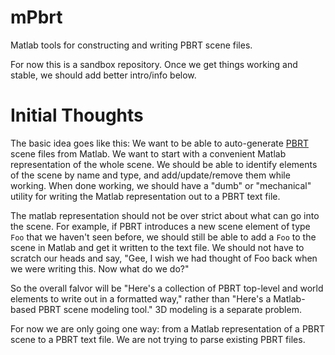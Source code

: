 # mPbrt
Matlab tools for constructing and writing PBRT scene files. 

For now this is a sandbox repository.  Once we get things working and stable, we should add better intro/info below.

# Initial Thoughts
The basic idea goes like this:  We want to be able to auto-generate [PBRT](http://www.pbrt.org/fileformat.html) scene files from Matlab.  We want to start with a convenient Matlab representation of the whole scene.  We should be able to identify elements of the scene by name and type, and add/update/remove them while working.  When done working, we should have a "dumb" or "mechanical" utility for writing the Matlab representation out to a PBRT text file.

The matlab representation should not be over strict about what can go into the scene.  For example, if PBRT introduces a new scene element of type `Foo` that we haven't seen before, we should still be able to add a `Foo` to the scene in Matlab and get it written to the text file.  We should not have to scratch our heads and say, "Gee, I wish we had thought of Foo back when we were writing this.  Now what do we do?"

So the overall falvor will be "Here's a collection of PBRT top-level and world elements to write out in a formatted way," rather than "Here's a Matlab-based PBRT scene modeling tool."  3D modeling is a separate problem.

For now we are only going one way: from a Matlab representation of a PBRT scene to a PBRT text file.  We are not trying to parse existing PBRT files.
